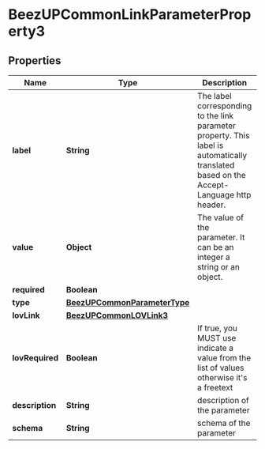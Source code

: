 
# BeezUPCommonLinkParameterProperty3

## Properties
Name | Type | Description | Notes
------------ | ------------- | ------------- | -------------
**label** | **String** | The label corresponding to the link parameter property. This label is automatically translated based on the Accept-Language http header. |  [optional]
**value** | **Object** | The value of the parameter. It can be an integer a string or an object. |  [optional]
**required** | **Boolean** |  |  [optional]
**type** | [**BeezUPCommonParameterType**](BeezUPCommonParameterType.md) |  | 
**lovLink** | [**BeezUPCommonLOVLink3**](BeezUPCommonLOVLink3.md) |  |  [optional]
**lovRequired** | **Boolean** | If true, you MUST use indicate a value from the list of values otherwise it&#39;s a freetext |  [optional]
**description** | **String** | description of the parameter |  [optional]
**schema** | **String** | schema of the parameter |  [optional]



